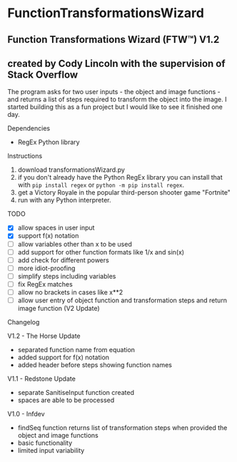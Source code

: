 # FunctionTransformationsWizard
## Function Transformations Wizard (FTW™) V1.2
## created by Cody Lincoln with the supervision of Stack Overflow

The program asks for two user inputs - the object and image functions - and returns a list of steps required to transform the object into the image.
I started building this as a fun project but I would like to see it finished one day.

Dependencies
- RegEx Python library

Instructions
1. download transformationsWizard.py
2. if you don't already have the Python RegEx library you can install that with `pip install regex` or `python -m pip install regex`.
3. get a Victory Royale in the popular third-person shooter game "Fortnite"
4. run with any Python interpreter.

TODO
- [x] allow spaces in user input
- [x] support f(x) notation
- [ ] allow variables other than x to be used
- [ ] add support for other function formats like 1/x and sin(x)
- [ ] add check for different powers
- [ ] more idiot-proofing
- [ ] simplify steps including variables
- [ ] fix RegEx matches
- [ ] allow no brackets in cases like x**2
- [ ] allow user entry of object function and transformation steps and return image function (V2 Update)

Changelog

V1.2 - The Horse Update
- separated function name from equation
- added support for f(x) notation
- added header before steps showing function names

V1.1 - Redstone Update
- separate SanitiseInput function created
- spaces are able to be processed

V1.0 - Infdev
- findSeq function returns list of transformation steps when provided the object and image functions
- basic functionality
- limited input variability